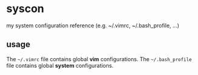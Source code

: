 # syscon

my system configuration reference (e.g. ~/.vimrc, ~/.bash\_profile, ...)

## usage

The `~/.vimrc` file contains global **vim** configurations.
The `~/.bash_profile` file contains global **system** configurations.
